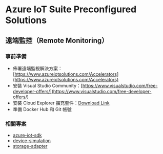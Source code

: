 # Azure IoT Suite Preconfigured Solutions

## 遠端監控（Remote Monitoring）

### 事前準備

* 佈署遠端監視解決方案：[https://www.azureiotsolutions.com/Accelerators](https://www.azureiotsolutions.com/Accelerators)
* 安裝 Visual Studio Community：[https://www.visualstudio.com/free-developer-offers/](https://www.visualstudio.com/free-developer-offers/)
* 安裝 Cloud Explorer 擴充套件：[Download Link](https://marketplace.visualstudio.com/items?itemName=MicrosoftCloudExplorer.CloudExplorerforVS15Preview)
* 準備 Docker Hub 和 Git 帳號

### 相關專案

* [azure-iot-sdk](https://github.com/Azure/azure-iot-sdk-python)
* [device-simulation](https://github.com/Azure/device-simulation-dotnet)
* [storage-adapter](https://github.com/Azure/pcs-storage-adapter-java)



